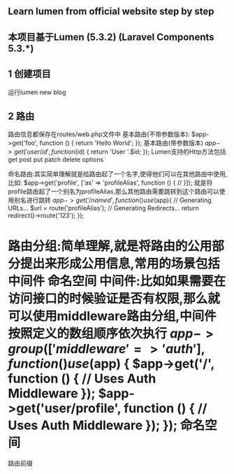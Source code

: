 ## Learn lumen from official website step by step
## 本项目基于Lumen (5.3.2) (Laravel Components 5.3.*)

## 1 创建项目
运行lumen new blog

## 2 路由
路由信息都保存在routes/web.php文件中
基本路由(不带参数版本):
$app->get('foo', function () {
    return 'Hello World';
});
基本路由(带参数版本)
$app->get('user/{id}', function ($id) {
    return 'User '.$id;
});
Lumen支持的Http方法包括get post put patch delete options

命名路由:其实简单理解就是给路由起了一个名字,使得他们可以在其他路由中使用,比如:
$app->get('profile', ['as' => 'profileAlias', function () {
    //
}]);
就是将profile路由起了一个别名为profileAlias,那么其他路由需要跳转到这个路由可以使用别名进行跳转
$app->get('/named',function () use ($app){
    // Generating URLs...
    $url = route('profileAlias');
    // Generating Redirects...
    return redirect()->route('123');
});

路由分组:简单理解,就是将路由的公用部分提出来形成公用信息,常用的场景包括中间件 命名空间 
中间件:比如如果需要在访问接口的时候验证是否有权限,那么就可以使用middleware路由分组,中间件按照定义的数组顺序依次执行
$app->group(['middleware' => 'auth'], function () use ($app) {
    $app->get('/', function ()    {
        // Uses Auth Middleware
    });
    $app->get('user/profile', function () {
        // Uses Auth Middleware
    });
});
命名空间
==

路由前缀

